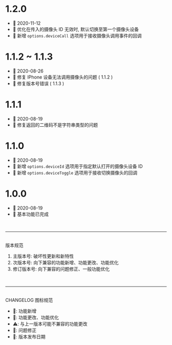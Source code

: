 # 1.2.0
  - 📅 2020-11-12
  - 💄 优化在传入的摄像头 ID 无效时, 默认切换至第一个摄像头设备
  - 🌟 新增 `options.deviceCall` 选项用于接收摄像头调用事件的回调

# 1.1.2 ~ 1.1.3
  - 📅 2020-08-26
  - 🐞 修复 IPhone 设备无法调用摄像头的问题 ( 1.1.2 )
  - 🐞 修复版本号错误 ( 1.1.3 )

# 1.1.1
  - 📅 2020-08-19
  - 🐞 修复返回的二维码不是字符串类型的问题

# 1.1.0
  - 📅 2020-08-19
  - 🌟 新增 `options.deviceId` 选项用于指定默认打开的摄像头设备 ID
  - 🌟 新增 `options.deviceToggle` 选项用于接收切换摄像头的回调

# 1.0.0
  - 📅 2020-08-19
  - 🌟 基本功能已完成

<br>
<hr>
<br>
版本规范

1. 主版本号: 破坏性更新和新特性
2. 次版本号: 向下兼容的功能新增、功能更改、功能优化
3. 修订版本号: 向下兼容的问题修正、一般功能优化
<br>
<hr>
<br>
CHANGELOG 图标规范

- 🌟: 功能新增<br>
- 💄: 功能更改、功能优化<br>
- ⚠️: 与上一版本可能不兼容的功能更改<br>
- 🐞: 问题修正<br>
- 📅: 版本发布日期
